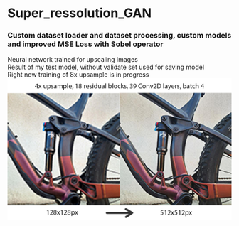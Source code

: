 # Super_ressolution_GAN
### Custom dataset loader and dataset processing, custom models and improved MSE Loss with Sobel operator

Neural network trained for upscaling images<br/>
Result of my test model, without validate set used for saving model<br/>
Right now training of 8x upsample is in progress<br/>
![Result](https://github.com/Samuel-Bachorik/Pytorch_super_ressolution/blob/main/bike_difference.jpg)<br/>
